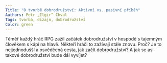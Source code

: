```yaml
---
Title: "O tvorbě dobrodružství: Aktivní vs. pasivní příběh"
Authors: Petr „Ilgir“ Chval
Tags: tvorba, dizajn, dobrodružství
Color: green
---
```

Téměř každý hráč RPG zažil
začátek dobrodružství v hospodě
s tajemným člověkem s kápí na hlavě. Někteří
hráči to zažívají stále znovu.
Proč? Je to nejjednodušší a osvědčená
cesta, jak začít dobrodružství? A
jak se asi takové dobrodružství bude
dál vyvíjet?
